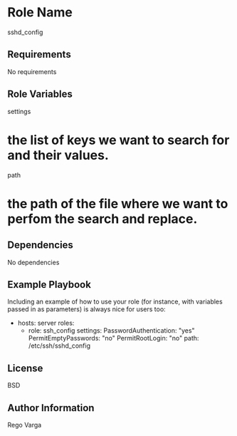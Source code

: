 Role Name
=========
sshd_config

Requirements
------------

No requirements

Role Variables
--------------

settings
# the list of keys we want to search for and their values.

path
# the path of the file where we want to perfom the search and replace.

Dependencies
------------

No dependencies

Example Playbook
----------------

Including an example of how to use your role (for instance, with variables passed in as parameters) is always nice for users too:

- hosts: server
  roles:
    - role: ssh_config
      settings:
        PasswordAuthentication: "yes"
        PermitEmptyPasswords: "no"
        PermitRootLogin: "no"
      path: /etc/ssh/sshd_config

License
-------

BSD

Author Information
------------------

Rego Varga
